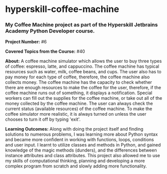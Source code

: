 # hyperskill-coffee-machine
### My Coffee Machine project as part of the Hyperskill Jetbrains Academy Python Developer course.

**Project Number:** #6

**Covered Topics from the Course:** #40

**About:** A coffee machine simulator which allows the user to buy three types of coffee: espresso, latte, and cappuccino. The coffee machine has typical resources such as water, milk, coffee beans, and cups. The user also has to pay money for each type of coffee, therefore, the coffee machine also collects money. The coffee machine has the capacity to check whether there are enough resources to make the coffee for the user, therefore, if the coffee machine runs out of something, it displays a notification. Special workers can fill out the supplies for the coffee machine, or take out all of the money collected by the coffee machine. The user can always check the current status (available resources) of the coffee machine. To make the coffee simulator more realistic, it is always turned on unless the user chooses to turn it off by typing 'exit'.

**Learning Outcomes:** Along with doing the project itself and finding solutions to numerous problems, I was learning more about Python syntax and became more confident in working with functions, loops, conditions and user input. I learnt to utilize classes and methods in Python, and gained knowledge of the magic methods (dunders), and the differences between instance attributes and class attributes. This project also allowed me to use my skills of computational thinking, planning and developing a more complex program from scratch and slowly adding more functionality.
